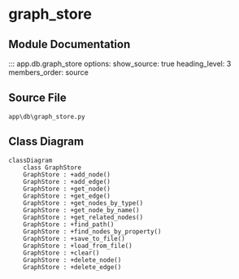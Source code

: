 # graph_store

## Module Documentation

::: app.db.graph_store
    options:
        show_source: true
        heading_level: 3
        members_order: source

## Source File

`app\db\graph_store.py`

## Class Diagram

```mermaid
classDiagram
    class GraphStore
    GraphStore : +add_node()
    GraphStore : +add_edge()
    GraphStore : +get_node()
    GraphStore : +get_edge()
    GraphStore : +get_nodes_by_type()
    GraphStore : +get_node_by_name()
    GraphStore : +get_related_nodes()
    GraphStore : +find_path()
    GraphStore : +find_nodes_by_property()
    GraphStore : +save_to_file()
    GraphStore : +load_from_file()
    GraphStore : +clear()
    GraphStore : +delete_node()
    GraphStore : +delete_edge()
```
